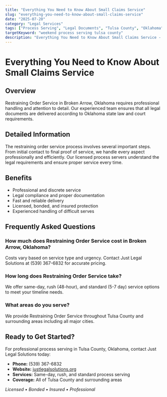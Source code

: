 ```yaml
---
title: "Everything You Need to Know About Small Claims Service"
slug: "everything-you-need-to-know-about-small-claims-service"
date: "2025-07-20"
category: "Legal Services"
tags: ["Process Serving", "Legal Documents", "Tulsa County", "Oklahoma"]
targetKeyword: "weekend process serving tulsa county"
description: "Everything You Need to Know About Small Claims Service - Professional legal document delivery services in Tulsa County, Oklahoma. Licensed, bonded, and insured process servers."
---
```


# Everything You Need to Know About Small Claims Service

## Overview

Restraining Order Service in Broken Arrow, Oklahoma requires professional handling and attention to detail. Our experienced team ensures that all legal documents are delivered according to Oklahoma state law and court requirements.

## Detailed Information

The restraining order service process involves several important steps. From initial contact to final proof of service, we handle every aspect professionally and efficiently. Our licensed process servers understand the legal requirements and ensure proper service every time.

## Benefits

- Professional and discrete service
- Legal compliance and proper documentation
- Fast and reliable delivery
- Licensed, bonded, and insured protection
- Experienced handling of difficult serves

## Frequently Asked Questions

### How much does Restraining Order Service cost in Broken Arrow, Oklahoma?

Costs vary based on service type and urgency. Contact Just Legal Solutions at (539) 367-6832 for accurate pricing.

### How long does Restraining Order Service take?

We offer same-day, rush (48-hour), and standard (5-7 day) service options to meet your timeline needs.

### What areas do you serve?

We provide Restraining Order Service throughout Tulsa County and surrounding areas including all major cities.

## Ready to Get Started?

For professional process serving in Tulsa County, Oklahoma, contact Just Legal Solutions today:

- **Phone:** (539) 367-6832
- **Website:** [justlegalsolutions.org](https://justlegalsolutions.org)
- **Services:** Same-day, rush, and standard process serving
- **Coverage:** All of Tulsa County and surrounding areas

*Licensed • Bonded • Insured • Professional*
